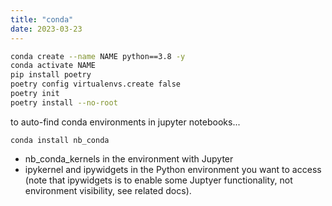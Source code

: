 ```yaml
---
title: "conda" 
date: 2023-03-23
---
```



```bash
conda create --name NAME python==3.8 -y
conda activate NAME
pip install poetry
poetry config virtualenvs.create false
poetry init
poetry install --no-root
```

to auto-find conda environments in jupyter notebooks...

```
conda install nb_conda
```


* nb_conda_kernels in the environment with Jupyter
* ipykernel and ipywidgets in the Python environment you want to access (note that ipywidgets is to enable some Juptyer functionality, not environment visibility, see related docs).
